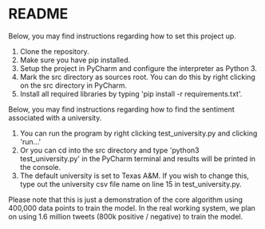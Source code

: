 # README

Below, you may find instructions regarding how to set this project up.

1. Clone the repository.
2. Make sure you have pip installed.
3. Setup the project in PyCharm and configure the interpreter as Python 3.
4. Mark the src directory as sources root. You can do this by right clicking on the src directory in PyCharm.
4. Install all required libraries by typing 'pip install -r requirements.txt'.

Below, you may find instructions regarding how to find the sentiment associated with a university.

1. You can run the program by right clicking test_university.py and clicking 'run...'
2. Or you can cd into the src directory and type 'python3 test_university.py' in the PyCharm terminal and results will be printed in the console.
3. The default university is set to Texas A&M. If you wish to change this, type out the university csv file name on line 15 in test_university.py.

Please note that this is just a demonstration of the core algorithm using 400,000 data points to train the model. In the real working system, we plan on using 1.6 million tweets (800k positive / negative) to train the model.
